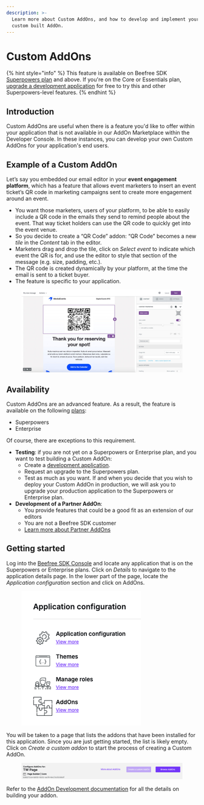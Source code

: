 ```yaml
---
description: >-
  Learn more about Custom AddOns, and how to develop and implement your own
  custom built AddOn.
---
```


# Custom AddOns

{% hint style="info" %}
This feature is available on Beefree SDK [Superpowers plan](https://dam.beefree.io/pluginpricing) and above. If you're on the Core or Essentials plan, [upgrade a development application](../../../getting-started/readme/development-applications.md) for free to try this and other Superpowers-level features.
{% endhint %}

## Introduction <a href="#introduction" id="introduction"></a>

Custom AddOns are useful when there is a feature you'd like to offer within your application that is not available in our AddOn Marketplace within the Developer Console. In these instances, you can develop your own Custom AddOns for your application's end users.

## Example of a Custom AddOn <a href="#example-of-a-custom-addon" id="example-of-a-custom-addon"></a>

Let’s say you embedded our email editor in your **event engagement platform**, which has a feature that allows event marketers to insert an event ticket’s QR code in marketing campaigns sent to create more engagement around an event.

* You want those marketers, users of your platform, to be able to easily include a QR code in the emails they send to remind people about the event. That way ticket holders can use the QR code to quickly get into the event venue.
* So you decide to create a “QR Code” addon: “QR Code” becomes a new _tile_ in the _Content_ tab in the editor.
* Marketers drag and drop the tile, click on _Select event_ to indicate which event the QR is for, and use the editor to style that section of the message (e.g. size, padding, etc.).
* The QR code is created dynamically by your platform, at the time the email is sent to a ticket buyer.
* The feature is specific to your application.

<figure><img src="../../../.gitbook/assets/QRcode_add2-1024x527 (2).jpg" alt=""><figcaption></figcaption></figure>

## Availability <a href="#availability" id="availability"></a>

Custom AddOns are an advanced feature. As a result, the feature is available on the following [plans](https://dam.beefree.io/pluginpricing):

* Superpowers
* Enterprise

Of course, there are exceptions to this requirement.

* **Testing**: if you are not yet on a Superpowers or Enterprise plan, and you want to test building a Custom AddOn:
  * Create a [development application](../../../getting-started/readme/development-applications.md).
  * Request an upgrade to the Superpowers plan.
  * Test as much as you want. If and when you decide that you wish to deploy your Custom AddOn in production, we will ask you to upgrade your production application to the Superpowers or Enterprise plan.
* **Development of a Partner AddOn**:
  * You provide features that could be a good fit as an extension of our editors
  * You are not a Beefree SDK customer
  * [Learn more about Partner AddOns](../partner-addons/)

## Getting started <a href="#getting-started" id="getting-started"></a>

Log into the [Beefree SDK Console](https://dam.beefree.io/devmain) and locate any application that is on the Superpowers or Enterprise plans. Click on _Details_ to navigate to the application details page. In the lower part of the page, locate the _Application configuration_ section and click on AddOns.

<figure><img src="../../../.gitbook/assets/CleanShot 2025-03-13 at 15.01.17.png" alt=""><figcaption></figcaption></figure>

You will be taken to a page that lists the addons that have been installed for this application. Since you are just getting started, the list is likely empty. Click on _Create a custom addon_ to start the process of creating a Custom AddOn.

<figure><img src="../../../.gitbook/assets/CleanShot 2025-03-13 at 15.01.53.png" alt=""><figcaption></figcaption></figure>

Refer to the [AddOn Development documentation](addon-development.md) for all the details on building your addon.
